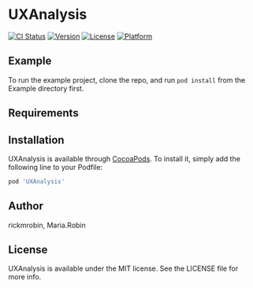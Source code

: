 # UXAnalysis

[![CI Status](https://img.shields.io/travis/rickmrobin/UXAnalysis.svg?style=flat)](https://travis-ci.org/rickmrobin/UXAnalysis)
[![Version](https://img.shields.io/cocoapods/v/UXAnalysis.svg?style=flat)](https://cocoapods.org/pods/UXAnalysis)
[![License](https://img.shields.io/cocoapods/l/UXAnalysis.svg?style=flat)](https://cocoapods.org/pods/UXAnalysis)
[![Platform](https://img.shields.io/cocoapods/p/UXAnalysis.svg?style=flat)](https://cocoapods.org/pods/UXAnalysis)

## Example

To run the example project, clone the repo, and run `pod install` from the Example directory first.

## Requirements

## Installation

UXAnalysis is available through [CocoaPods](https://cocoapods.org). To install
it, simply add the following line to your Podfile:

```ruby
pod 'UXAnalysis'
```

## Author

rickmrobin, Maria.Robin

## License

UXAnalysis is available under the MIT license. See the LICENSE file for more info.
